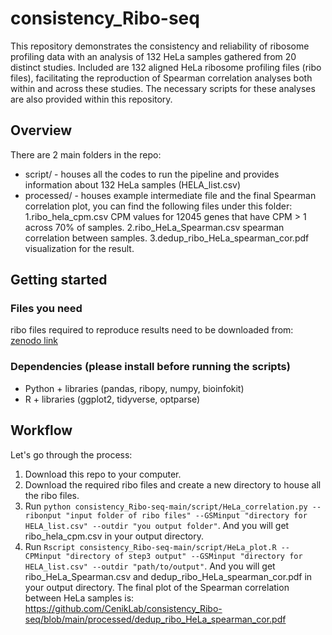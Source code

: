 # consistency_Ribo-seq
This repository demonstrates the consistency and reliability of ribosome profiling data with an analysis of 132 HeLa samples gathered from 20 distinct studies. Included are 132 aligned HeLa ribosome profiling files (ribo files), facilitating the reproduction of Spearman correlation analyses both within and across these studies. The necessary scripts for these analyses are also provided within this repository.

## Overview 
There are 2 main folders in the repo:
- script/ - houses all the codes to run the pipeline and provides information about 132 HeLa samples (HELA_list.csv)
- processed/ - houses example intermediate file and the final Spearman correlation plot, you can find the following files under this folder:
1.ribo_hela_cpm.csv CPM values for 12045 genes that have CPM > 1 across 70% of samples.
2.ribo_HeLa_Spearman.csv spearman correlation between samples.
3.dedup_ribo_HeLa_spearman_cor.pdf visualization for the result.

## Getting started
### Files you need
ribo files required to reproduce results need to be downloaded from: [zenodo link](https://zenodo.org/uploads/10565283)

### Dependencies (please install before running the scripts)
- Python + libraries (pandas, ribopy,  numpy, bioinfokit)
- R + libraries (ggplot2, tidyverse, optparse)

## Workflow
Let's go through the process: 
1. Download this repo to your computer. 
2. Download the required ribo files and create a new directory to house all the ribo files.
3. Run `python consistency_Ribo-seq-main/script/HeLa_correlation.py --ribonput "input folder of ribo files" --GSMinput "directory for HELA_list.csv" --outdir "you output folder"`. And you will get ribo_hela_cpm.csv in your output directory.
4. Run `Rscript consistency_Ribo-seq-main/script/HeLa_plot.R --CPMinput "directory of step3 output" --GSMinput "directory for HELA_list.csv" --outdir "path/to/output"`. And you will get ribo_HeLa_Spearman.csv and dedup_ribo_HeLa_spearman_cor.pdf in your output directory.
The final plot of the Spearman correlation between HeLa samples is:
https://github.com/CenikLab/consistency_Ribo-seq/blob/main/processed/dedup_ribo_HeLa_spearman_cor.pdf
